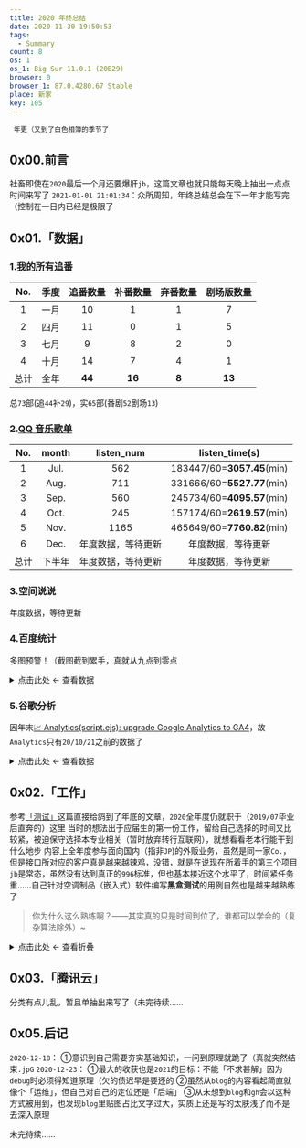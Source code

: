```yaml
---
title: 2020 年终总结
date: 2020-11-30 19:50:53
tags:
  - Summary
count: 8
os: 1
os_1: Big Sur 11.0.1 (20B29)
browser: 0
browser_1: 87.0.4280.67 Stable
place: 新家
key: 105
---
```

     年更（又到了白色相簿的季节了
<!-- more -->
## 0x00.前言
社畜即使在`2020`最后一个月还要爆肝`jb`，这篇文章也就只能每天晚上抽出一点点时间来写了
`2021-01-01 21:01:34`：众所周知，年终总结总会在下一年才能写完（控制在一日内已经是极限了

## 0x01.「数据」
### 1.[我的所有追番](https://lab.yuangezhizao.cn/bangumi?seasons)

No. | 季度 | 追番数量 | 补番数量 | 弃番数量 | 剧场版数量
:---: | :---: | :---: | :---: | :---:| :---:
1 | 一月 | 10 | 1 | 1 | 7
2 | 四月 | 11 | 0 | 1 | 5
3 | 七月 | 9 | 8 | 2 | 0
4 | 十月 | 14 | 7 | 4 | 1
总计 | 全年 | **44** | **16** | **8** | **13**

总`73`部(追`44`补`29`)，实`65`部(番剧`52`剧场`13`)

### 2.[QQ 音乐歌单](https://y.qq.com/n/yqq/playlist/3169160172.html)
No. | month | listen_num | listen_time(s)
:---: | :---: | :---: | :---:
1 | Jul. | 562 | 183447/60=**3057.45**(min)
2 | Aug. | 711 | 331666/60=**5527.77**(min)
3 | Sep. | 560 | 245734/60=**4095.57**(min)
4 | Oct. | 245 | 157174/60=**2619.57**(min)
5 | Nov. | 1165 | 465649/60=**7760.82**(min)
6 | Dec. | 年度数据，等待更新 | 年度数据，等待更新
总计 | 下半年 | 年度数据，等待更新 | 年度数据，等待更新

### 3.空间说说
年度数据，等待更新

### 4.百度统计
多图预警！（截图截到累手，真就从九点到零点

<details><summary>点击此处 ← 查看数据</summary>

![](https://i1.yuangezhizao.cn/macOS/QQ20210101-210752@2x.png!webp)
![](https://i1.yuangezhizao.cn/macOS/QQ20210101-211236@2x.png!webp)
![](https://i1.yuangezhizao.cn/macOS/QQ20210101-211508@2x.png!webp)
![](https://i1.yuangezhizao.cn/macOS/QQ20210101-212035@2x.png!webp)
![](https://i1.yuangezhizao.cn/macOS/QQ20210101-213855@2x.png!webp)
![](https://i1.yuangezhizao.cn/macOS/QQ20210101-213923@2x.png!webp)
![](https://i1.yuangezhizao.cn/macOS/QQ20210101-214011@2x.png!webp)
![](https://i1.yuangezhizao.cn/macOS/QQ20210101-214104@2x.png!webp)
![](https://i1.yuangezhizao.cn/macOS/QQ20210101-214254@2x.png!webp)
![](https://i1.yuangezhizao.cn/macOS/QQ20210101-214314@2x.png!webp)
![](https://i1.yuangezhizao.cn/macOS/QQ20210101-214330@2x.png!webp)
![](https://i1.yuangezhizao.cn/macOS/QQ20210101-214344@2x.png!webp)
![](https://i1.yuangezhizao.cn/macOS/QQ20210101-214428@2x.png!webp)
![](https://i1.yuangezhizao.cn/macOS/QQ20210101-214506@2x.png!webp)
![](https://i1.yuangezhizao.cn/macOS/QQ20210101-214525@2x.png!webp)
![](https://i1.yuangezhizao.cn/macOS/QQ20210101-214547@2x.png!webp)
![](https://i1.yuangezhizao.cn/macOS/QQ20210101-214655@2x.png!webp)
![](https://i1.yuangezhizao.cn/macOS/QQ20210101-214818@2x.png!webp)
![](https://i1.yuangezhizao.cn/macOS/QQ20210101-214938@2x.png!webp)
![](https://i1.yuangezhizao.cn/macOS/QQ20210101-215013@2x.png!webp)
![](https://i1.yuangezhizao.cn/macOS/QQ20210101-215827@2x.png!webp)
![](https://i1.yuangezhizao.cn/macOS/QQ20210101-220439@2x.png!webp)
![](https://i1.yuangezhizao.cn/macOS/QQ20210101-220514@2x.png!webp)
![](https://i1.yuangezhizao.cn/macOS/QQ20210101-220645@2x.png!webp)
![](https://i1.yuangezhizao.cn/macOS/QQ20210101-220716@2x.png!webp)
![](https://i1.yuangezhizao.cn/macOS/QQ20210101-220759@2x.png!webp)
![](https://i1.yuangezhizao.cn/macOS/QQ20210101-220959@2x.png!webp)

</details>

### 5.谷歌分析
因年末[📈 Analytics(script.ejs): upgrade Google Analytics to GA4](https://github.com/yuangezhizao/www/commit/8793ecb60cb2b327867091c43bb4a4f4acbcc8fa)，故`Analytics`只有`20/10/21`之前的数据了

<details><summary>点击此处 ← 查看数据</summary>

![](https://i1.yuangezhizao.cn/macOS/QQ20210101-222748@2x.png!webp)
![](https://i1.yuangezhizao.cn/macOS/QQ20210101-223057@2x.png!webp)
![](https://i1.yuangezhizao.cn/macOS/QQ20210101-223305@2x.png!webp)
![](https://i1.yuangezhizao.cn/macOS/QQ20210101-223338@2x.png!webp)
![](https://i1.yuangezhizao.cn/macOS/QQ20210101-223403@2x.png!webp)
![](https://i1.yuangezhizao.cn/macOS/QQ20210101-223913@2x.png!webp)
![](https://i1.yuangezhizao.cn/macOS/QQ20210101-223949@2x.png!webp)
![](https://i1.yuangezhizao.cn/macOS/QQ20210101-224025@2x.png!webp)
![](https://i1.yuangezhizao.cn/macOS/QQ20210101-224128@2x.png!webp)
![](https://i1.yuangezhizao.cn/macOS/QQ20210101-224225@2x.png!webp)
![](https://i1.yuangezhizao.cn/macOS/QQ20210101-224250@2x.png!webp)
![](https://i1.yuangezhizao.cn/macOS/QQ20210101-224314@2x.png!webp)
![](https://i1.yuangezhizao.cn/macOS/QQ20210101-224441@2x.png!webp)
![](https://i1.yuangezhizao.cn/macOS/QQ20210101-224519@2x.png!webp)
![](https://i1.yuangezhizao.cn/macOS/QQ20210101-224549@2x.png!webp)
![](https://i1.yuangezhizao.cn/macOS/QQ20210101-224654@2x.png!webp)
![](https://i1.yuangezhizao.cn/macOS/QQ20210101-224730@2x.png!webp)
![](https://i1.yuangezhizao.cn/macOS/QQ20210101-225043@2x.png!webp)
![](https://i1.yuangezhizao.cn/macOS/QQ20210101-225743@2x.png!webp)
![](https://i1.yuangezhizao.cn/macOS/QQ20210101-225904@2x.png!webp)
![](https://i1.yuangezhizao.cn/macOS/QQ20210101-230005@2x.png!webp)
![](https://i1.yuangezhizao.cn/macOS/QQ20210101-230123@2x.png!webp)
![](https://i1.yuangezhizao.cn/macOS/QQ20210101-230207@2x.png!webp)
![](https://i1.yuangezhizao.cn/macOS/QQ20210101-230310@2x.png!webp)
![](https://i1.yuangezhizao.cn/macOS/QQ20210101-230354@2x.png!webp)
![](https://i1.yuangezhizao.cn/macOS/QQ20210101-230417@2x.png!webp)
![](https://i1.yuangezhizao.cn/macOS/QQ20210101-230602@2x.png!webp)
![](https://i1.yuangezhizao.cn/macOS/QQ20210101-231139@2x.png!webp)
![](https://i1.yuangezhizao.cn/macOS/QQ20210101-231212@2x.png!webp)
![](https://i1.yuangezhizao.cn/macOS/QQ20210101-231607@2x.png!webp)
![](https://i1.yuangezhizao.cn/macOS/QQ20210101-231640@2x.png!webp)
![](https://i1.yuangezhizao.cn/macOS/QQ20210101-231714@2x.png!webp)
![](https://i1.yuangezhizao.cn/macOS/QQ20210101-231756@2x.png!webp)
![](https://i1.yuangezhizao.cn/macOS/QQ20210101-231824@2x.png!webp)
![](https://i1.yuangezhizao.cn/macOS/QQ20210101-231927@2x.png!webp)
![](https://i1.yuangezhizao.cn/macOS/QQ20210101-232144@2x.png!webp)
![](https://i1.yuangezhizao.cn/macOS/QQ20210101-232850@2x.png!webp)

`GA4`
![](https://i1.yuangezhizao.cn/macOS/QQ20210101-233321@2x.png!webp)
![](https://i1.yuangezhizao.cn/macOS/QQ20210101-234758@2x.png!webp)
![](https://i1.yuangezhizao.cn/macOS/QQ20210101-234838@2x.png!webp)
![](https://i1.yuangezhizao.cn/macOS/QQ20210101-234906@2x.png!webp)
![](https://i1.yuangezhizao.cn/macOS/QQ20210101-234926@2x.png!webp)
![](https://i1.yuangezhizao.cn/macOS/QQ20210101-234947@2x.png!webp)
![](https://i1.yuangezhizao.cn/macOS/QQ20210101-235009@2x.png!webp)
![](https://i1.yuangezhizao.cn/macOS/QQ20210101-235032@2x.png!webp)
![](https://i1.yuangezhizao.cn/macOS/QQ20210101-235053@2x.png!webp)
![](https://i1.yuangezhizao.cn/macOS/QQ20210101-235119@2x.png!webp)
![](https://i1.yuangezhizao.cn/macOS/QQ20210101-235147@2x.png!webp)
![](https://i1.yuangezhizao.cn/macOS/QQ20210101-235204@2x.png!webp)
![](https://i1.yuangezhizao.cn/macOS/QQ20210101-235335@2x.png!webp)
![](https://i1.yuangezhizao.cn/macOS/QQ20210101-235352@2x.png!webp)

</details>

## 0x02.「工作」
参考[「测试」](../works/ALPS/test.html)这篇直接给鸽到了年底的文章，`2020`全年度仍就职于（`2019/07`毕业后直奔的）这里
当时的想法出于应届生的第一份工作，留给自己选择的时间又比较紧，被迫保守选择本专业相关（暂时放弃转行互联网），就想看看老本行能干到什么地步
内容上全年度参与面向国内（指非`JP`)的外贩业务，虽然是同一家`Co.`，但是接口所对应的客户真是越来越辣鸡，没错，就是在说现在所着手的第三个项目
`jb`是常态，虽然没有达到真正的`996`标准，但也基本接近这个水平了，时间紧任务重……自己针对空调制品（嵌入式）软件编写**黑盒测试**的用例自然也是越来越熟练了
> 你为什么这么熟练啊？——其实真的只是时间到位了，谁都可以学会的（复杂算法除外）~

<details><summary>点击此处 ← 查看折叠</summary>

## 0x03.「生活」
### 1.游戏
- 街机音游
①`舞萌 DX`：`maimai`周常出勤（疫情期间除外）
②`华卡音舞`：`wacca`某机厅会员日（`1`币`3`局血赚）
③`SDVX`：太菜，玩不明白
- 移动端音游
等待更新
- `PC`端游戏
等待更新

### 2.数码
- [Apple Mac mini 2020 入手](../macOS/Big-Sur/mini.html)

</details>

## 0x03.「腾讯云」
分类有点儿乱，暂且单抽出来写了（未完待续……

## 0x05.后记
`2020-12-18`：
①意识到自己需要夯实基础知识，一问到原理就跪了（真就突然结束`.jpG`
`2020-12-23`：
①最大的收获也是`2021`的目标：不能「不求甚解」因为`debug`时必须得知道原理（欠的债迟早是要还的
②虽然从`blog`的内容看起简直就像个「运维」，但自己对自己的定位还是「后端」
③从未想到`blog`和`gh`会以这种方式被用到，也发现`blog`里贴图占比文字过大，实质上还是写的太肤浅了而不是去深入原理

未完待续……